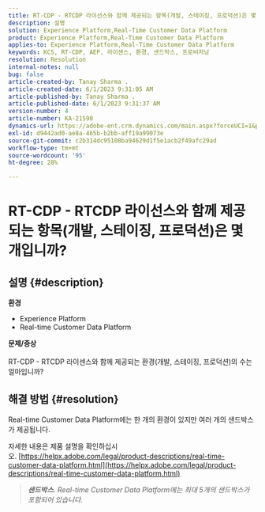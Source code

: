 ```yaml
---
title: RT-CDP - RTCDP 라이선스와 함께 제공되는 항목(개발, 스테이징, 프로덕션)은 몇 개입니까?
description: 설명
solution: Experience Platform,Real-Time Customer Data Platform
product: Experience Platform,Real-Time Customer Data Platform
applies-to: Experience Platform,Real-Time Customer Data Platform
keywords: KCS, RT-CDP, AEP, 라이센스, 환경, 샌드박스, 프로비저닝
resolution: Resolution
internal-notes: null
bug: false
article-created-by: Tanay Sharma .
article-created-date: 6/1/2023 9:31:05 AM
article-published-by: Tanay Sharma .
article-published-date: 6/1/2023 9:31:37 AM
version-number: 4
article-number: KA-21590
dynamics-url: https://adobe-ent.crm.dynamics.com/main.aspx?forceUCI=1&pagetype=entityrecord&etn=knowledgearticle&id=c3353402-5f00-ee11-8f6e-6045bd0067ea
exl-id: d9442ad0-ae8a-465b-b2bb-aff19a99073e
source-git-commit: c2b314dc95108ba94629d1f5e1acb2f49afc29ad
workflow-type: tm+mt
source-wordcount: '95'
ht-degree: 28%

---
```


# RT-CDP - RTCDP 라이선스와 함께 제공되는 항목(개발, 스테이징, 프로덕션)은 몇 개입니까?

## 설명 {#description}

<b>환경</b>
- Experience Platform
- Real-time Customer Data Platform

<b>문제/증상</b><br><br>RT-CDP - RTCDP 라이센스와 함께 제공되는 환경(개발, 스테이징, 프로덕션)의 수는 얼마입니까?<br>

## 해결 방법 {#resolution}


Real-time Customer Data Platform에는 한 개의 환경이 있지만 여러 개의 샌드박스가 제공됩니다.

자세한 내용은 제품 설명을 확인하십시오. [https://helpx.adobe.com/legal/product-descriptions/real-time-customer-data-platform.html](https://helpx.adobe.com/legal/product-descriptions/real-time-customer-data-platform.html)


> <b>*샌드박스.</b> Real-time Customer Data Platform에는 최대 5개의 샌드박스가 포함되어 있습니다.*
